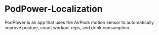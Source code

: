 # PodPower-Localization
PodPower is an app that uses the AirPods motion sensor to automatically improve posture, count workout reps, and drink consumption.
